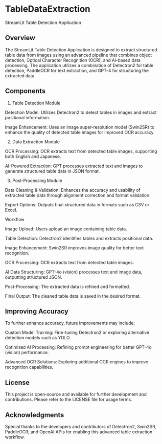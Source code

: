 # TableDataExtraction
StreamLit Table Detection Application

## Overview

The StreamLit Table Detection Application is designed to extract structured table data from images using an advanced pipeline that combines object detection, Optical Character Recognition (OCR), and AI-based data processing. The application utilizes a combination of Detectron2 for table detection, PaddleOCR for text extraction, and GPT-4 for structuring the extracted data.

## Components

1. Table Detection Module

Detection Model: Utilizes Detectron2 to detect tables in images and extract positional information.

Image Enhancement: Uses an image super-resolution model (Swin2SR) to enhance the quality of detected table images for improved OCR accuracy.

2. Data Extraction Module

OCR Processing: OCR extracts text from detected table images, supporting both English and Japanese.

AI-Powered Extraction: GPT processes extracted text and images to generate structured table data in JSON format.

3. Post-Processing Module

Data Cleaning & Validation: Enhances the accuracy and usability of extracted table data through alignment correction and format validation.

Export Options: Outputs final structured data in formats such as CSV or Excel.

Workflow

Image Upload: Users upload an image containing table data.

Table Detection: Detectron2 identifies tables and extracts positional data.

Image Enhancement: Swin2SR improves image quality for better text recognition.

OCR Processing: OCR extracts text from detected table images.

AI Data Structuring: GPT-4o (vision) processes text and image data, outputting structured JSON.

Post-Processing: The extracted data is refined and formatted.

Final Output: The cleaned table data is saved in the desired format.

## Improving Accuracy

To further enhance accuracy, future improvements may include:

Custom Model Training: Fine-tuning Detectron2 or exploring alternative detection models such as YOLO.

Optimized AI Processing: Refining prompt engineering for better GPT-4o (vision) performance.

Advanced OCR Solutions: Exploring additional OCR engines to improve recognition capabilities.

## License

This project is open-source and available for further development and contributions. Please refer to the LICENSE file for usage terms.

## Acknowledgments

Special thanks to the developers and contributors of Detectron2, Swin2SR, PaddleOCR, and OpenAI APIs for enabling this advanced table extraction workflow.
